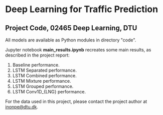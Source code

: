 # Deep Learning for Traffic Prediction
## Project Code, 02465 Deep Learning, DTU

All models are available as
Python modules in directory "code".

Jupyter notebook **main_results.ipynb** recreates some main
results, as described in the project report:
1. Baseline performance.
2. LSTM Separated performance.
3. LSTM Combined performance.
4. LSTM Mixture performance.
5. LSTM Grouped performance.
6. LSTM Conv1D_{LNG} performance.

For the data used in this project, please contact the project
author at inonpe@dtu.dk.
